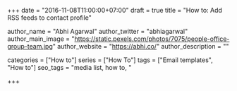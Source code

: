 +++
date = "2016-11-08T11:00:00+07:00"
draft = true
title = "How to: Add RSS feeds to contact profile"

author_name = "Abhi Agarwal"
author_twitter = "abhiagarwal"
author_main_image = "https://static.pexels.com/photos/7075/people-office-group-team.jpg"
author_website = "https://abhi.co/"
author_description = ""

categories = ["How to"]
series = ["How To"]
tags = ["Email templates", "How to"]
seo_tags = "media list, how to, "

+++
